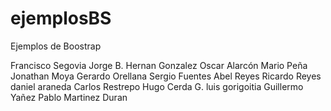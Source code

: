 # ejemplosBS
Ejemplos de Boostrap

Francisco Segovia
Jorge B.
Hernan Gonzalez
Oscar Alarcón
Mario Peña
Jonathan Moya
Gerardo Orellana
Sergio Fuentes
Abel Reyes
Ricardo Reyes
daniel araneda
Carlos Restrepo
Hugo Cerda G.
luis gorigoitia
Guillermo Yañez
Pablo Martinez Duran